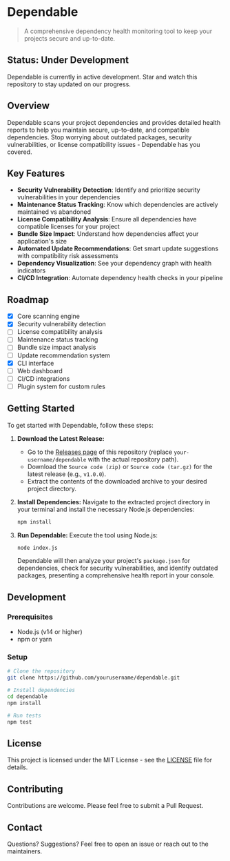 # Dependable

> A comprehensive dependency health monitoring tool to keep your projects secure and up-to-date.

## Status: Under Development

Dependable is currently in active development. Star and watch this repository to stay updated on our progress.

## Overview

Dependable scans your project dependencies and provides detailed health reports to help you maintain secure, up-to-date, and compatible dependencies. Stop worrying about outdated packages, security vulnerabilities, or license compatibility issues - Dependable has you covered.

## Key Features

- **Security Vulnerability Detection**: Identify and prioritize security vulnerabilities in your dependencies
- **Maintenance Status Tracking**: Know which dependencies are actively maintained vs abandoned
- **License Compatibility Analysis**: Ensure all dependencies have compatible licenses for your project
- **Bundle Size Impact**: Understand how dependencies affect your application's size
- **Automated Update Recommendations**: Get smart update suggestions with compatibility risk assessments
- **Dependency Visualization**: See your dependency graph with health indicators
- **CI/CD Integration**: Automate dependency health checks in your pipeline

## Roadmap

- [x] Core scanning engine
- [x] Security vulnerability detection
- [ ] License compatibility analysis
- [ ] Maintenance status tracking
- [ ] Bundle size impact analysis
- [ ] Update recommendation system
- [x] CLI interface
- [ ] Web dashboard
- [ ] CI/CD integrations
- [ ] Plugin system for custom rules

## Getting Started

To get started with Dependable, follow these steps:

1.  **Download the Latest Release:**
    *   Go to the [Releases page](https://github.com/your-username/dependable/releases) of this repository (replace `your-username/dependable` with the actual repository path).
    *   Download the `Source code (zip)` or `Source code (tar.gz)` for the latest release (e.g., `v1.0.0`).
    *   Extract the contents of the downloaded archive to your desired project directory.

2.  **Install Dependencies:**
    Navigate to the extracted project directory in your terminal and install the necessary Node.js dependencies:
    ```bash
    npm install
    ```

3.  **Run Dependable:**
    Execute the tool using Node.js:
    ```bash
    node index.js
    ```
    Dependable will then analyze your project's `package.json` for dependencies, check for security vulnerabilities, and identify outdated packages, presenting a comprehensive health report in your console.

## Development

### Prerequisites

- Node.js (v14 or higher)
- npm or yarn

### Setup

```bash
# Clone the repository
git clone https://github.com/yourusername/dependable.git

# Install dependencies
cd dependable
npm install

# Run tests
npm test
```

## License

This project is licensed under the MIT License - see the [LICENSE](LICENSE) file for details.

## Contributing

Contributions are welcome. Please feel free to submit a Pull Request.

## Contact

Questions? Suggestions? Feel free to open an issue or reach out to the maintainers.
